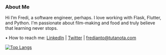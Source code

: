 ### About Me
Hi I’m Fredi, a software engineer, perhaps. I love working with Flask, Flutter, and Python. I'm passionate about film-making and food and truly believe that learning never stops.

• How to reach me: [LinkedIn](https://www.linkedin.com/in/fredianto) | [Twitter](https://twitter.com/nferdazel) | fredianto@tutanota.com

[![Top Langs](https://github-readme-stats.vercel.app/api/top-langs/?username=nferdazel&layout=compact)](https://github.com/nferdazel)
